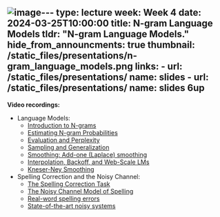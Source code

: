 ![image](https://github.com/rbouadjenek/SIT330-770/assets/7735263/f60a65a0-c2a4-400c-8873-587e421d3ea5)---
type: lecture
week: Week 4
date: 2024-03-25T10:00:00
title: N-gram Language Models
tldr: "N-gram Language Models."
hide_from_announcments: true
thumbnail: /static_files/presentations/n-gram_language_models.png
links: 
    - url: /static_files/presentations/
      name: slides
    - url: /static_files/presentations/
      name: slides 6up
---
**Video recordings:**
- Language Models:
    - [Introduction to N-grams](http://example.com)
    - [Estimating N-gram Probabilities](http://example.com)
    - [Evaluation and Perplexity](http://example.com)
    - [Sampling and Generalization](http://example.com)
    - [Smoothing: Add-one (Laplace) smoothing](http://example.com)
    - [Interpolation, Backoff, and Web-Scale LMs](http://example.com)
    - [Kneser-Ney Smoothing](http://example.com)
- Spelling Correction and the Noisy Channel:
    - [The Spelling Correction Task](http://example.com)
    - [The Noisy Channel Model of Spelling](http://example.com)
    - [Real-word spelling errors](http://example.com)
    - [State-of-the-art noisy systems](http://example.com)
